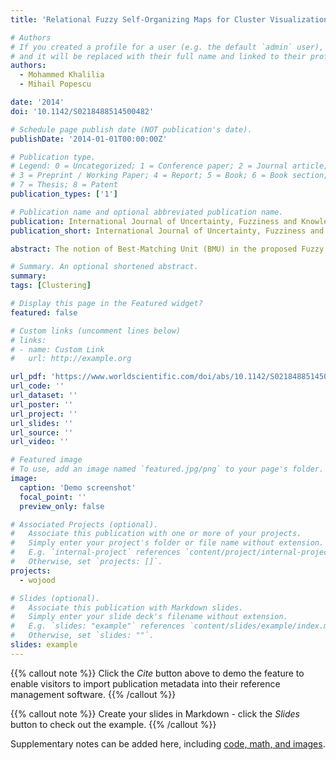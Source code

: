 ```yaml
---
title: 'Relational Fuzzy Self-Organizing Maps for Cluster Visualization and Summarization'

# Authors
# If you created a profile for a user (e.g. the default `admin` user), write the username (folder name) here
# and it will be replaced with their full name and linked to their profile.
authors:
  - Mohammed Khalilia
  - Mihail Popescu

date: '2014'
doi: '10.1142/S0218488514500482'

# Schedule page publish date (NOT publication's date).
publishDate: '2014-01-01T00:00:00Z'

# Publication type.
# Legend: 0 = Uncategorized; 1 = Conference paper; 2 = Journal article;
# 3 = Preprint / Working Paper; 4 = Report; 5 = Book; 6 = Book section;
# 7 = Thesis; 8 = Patent
publication_types: ['1']

# Publication name and optional abbreviated publication name.
publication: International Journal of Uncertainty, Fuzziness and Knowledge-Based Systems
publication_short: International Journal of Uncertainty, Fuzziness and Knowledge-Based Systems

abstract: The notion of Best-Matching Unit (BMU) in the proposed Fuzzy Relational Self-Organizing (FRSOM) algorithm is replaced by a membership function where every neuron has a certain degree of matching to an input object. The FRSOM is an extension of the relational self-organizing map. In the proposed FRSOM we incorporate a monotonically increasing fuzzifier and a monotonically decreasing neighborhood kernel. Initially, FRSOM assigns winning neurons. However, as time progresses adjacent neurons begin communicating and sharing information about the stimulus received. The amount of information being shared at a given time is governed by the fuzzifier and the number of neurons sharing information is controlled by the neighborhood kernel. Additionally, in this paper we show that FRSOM is the relational dual of Fuzzy Batch SOM (FBSOM) followed by experimental results comparing both FBSOM and FRSOM on synthetic datasets. Then we will demonstrate the visualization and summarization capabilities of FRSOM on two real relational datasets, Gene Ontology and a patient data consisting of Activity of Daily Living score trajectories.

# Summary. An optional shortened abstract.
summary: 
tags: [Clustering]

# Display this page in the Featured widget?
featured: false

# Custom links (uncomment lines below)
# links:
# - name: Custom Link
#   url: http://example.org

url_pdf: 'https://www.worldscientific.com/doi/abs/10.1142/S0218488514500482'
url_code: ''
url_dataset: ''
url_poster: ''
url_project: ''
url_slides: ''
url_source: ''
url_video: ''

# Featured image
# To use, add an image named `featured.jpg/png` to your page's folder.
image:
  caption: 'Demo screenshot'
  focal_point: ''
  preview_only: false

# Associated Projects (optional).
#   Associate this publication with one or more of your projects.
#   Simply enter your project's folder or file name without extension.
#   E.g. `internal-project` references `content/project/internal-project/index.md`.
#   Otherwise, set `projects: []`.
projects:
  - wojood

# Slides (optional).
#   Associate this publication with Markdown slides.
#   Simply enter your slide deck's filename without extension.
#   E.g. `slides: "example"` references `content/slides/example/index.md`.
#   Otherwise, set `slides: ""`.
slides: example
---
```


{{% callout note %}}
Click the _Cite_ button above to demo the feature to enable visitors to import publication metadata into their reference management software.
{{% /callout %}}

{{% callout note %}}
Create your slides in Markdown - click the _Slides_ button to check out the example.
{{% /callout %}}

Supplementary notes can be added here, including [code, math, and images](https://wowchemy.com/docs/writing-markdown-latex/).
